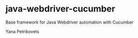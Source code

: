# java-webdriver-cucumber

Base framework for Java Webdriver automation with Cucumber

Yana Petrikovets  